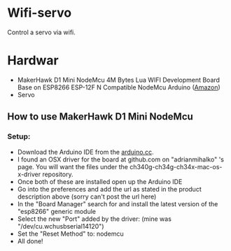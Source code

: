 # Wifi-servo
Control a servo via wifi. 

# Hardwar
 * MakerHawk D1 Mini NodeMcu 4M Bytes Lua WIFI Development Board Base on ESP8266 ESP-12F N Compatible NodeMcu Arduino ([Amazon](https://www.amazon.co.uk/MakerHawk-NodeMcu-Development-ESP8266-Compatible/dp/B071S8MWTY))
  * Servo
  
## How to use MakerHawk D1 Mini NodeMcu
### Setup:
* Download the Arduino IDE from the [arduino.cc](https://www.arduino.cc/en/Main/Software).
* I found an OSX driver for the board at github.com on "adrianmihalko" 's page. You will want the files under the ch340g-ch34g-ch34x-mac-os-x-driver repository.
* Once both of these are installed open up the Arduino IDE
* Go into the preferences and add the url as stated in the product description above (sorry can't post the url here) 
* In the "Board Manager" search for and install the latest version of the "esp8266" generic module
* Select the new "Port" added by the driver: (mine was
"/dev/cu.wchusbserial14120") 
* Set the "Reset Method" to: nodemcu
* All done!

